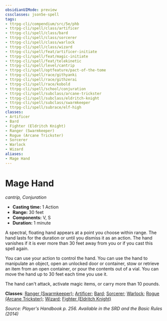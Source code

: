```yaml
---
obsidianUIMode: preview
cssclasses: json5e-spell
tags:
- ttrpg-cli/compendium/src/5e/phb
- ttrpg-cli/spell/class/artificer
- ttrpg-cli/spell/class/bard
- ttrpg-cli/spell/class/sorcerer
- ttrpg-cli/spell/class/warlock
- ttrpg-cli/spell/class/wizard
- ttrpg-cli/spell/feat/artificer-initiate
- ttrpg-cli/spell/feat/magic-initiate
- ttrpg-cli/spell/feat/telekinetic
- ttrpg-cli/spell/level/cantrip
- ttrpg-cli/spell/optfeature/pact-of-the-tome
- ttrpg-cli/spell/race/githyanki
- ttrpg-cli/spell/race/githzerai
- ttrpg-cli/spell/race/kobold
- ttrpg-cli/spell/school/conjuration
- ttrpg-cli/spell/subclass/arcane-trickster
- ttrpg-cli/spell/subclass/eldritch-knight
- ttrpg-cli/spell/subclass/swarmkeeper
- ttrpg-cli/spell/subrace/elf-high
classes:
- Artificer
- Bard
- Fighter (Eldritch Knight)
- Ranger (Swarmkeeper)
- Rogue (Arcane Trickster)
- Sorcerer
- Warlock
- Wizard
aliases:
- Mage Hand
---
```

# Mage Hand
*cantrip, Conjuration*  


- **Casting time:** 1 Action
- **Range:** 30 feet
- **Components:** V, S
- **Duration:** 1 minute

A spectral, floating hand appears at a point you choose within range. The hand lasts for the duration or until you dismiss it as an action. The hand vanishes if it is ever more than 30 feet away from you or if you cast this spell again.

You can use your action to control the hand. You can use the hand to manipulate an object, open an unlocked door or container, stow or retrieve an item from an open container, or pour the contents out of a vial. You can move the hand up to 30 feet each time you use it.

The hand can't attack, activate magic items, or carry more than 10 pounds.

**Classes**: [Ranger (Swarmkeeper)](/3-Mechanics/CLI/Compendium/lists/list-spells-classes-swarmkeeper-tce.md "subclass=TCE"); [Artificer](/3-Mechanics/CLI/Compendium/lists/list-spells-classes-artificer.md); [Bard](/3-Mechanics/CLI/Compendium/lists/list-spells-classes-bard.md); [Sorcerer](/3-Mechanics/CLI/Compendium/lists/list-spells-classes-sorcerer.md); [Warlock](/3-Mechanics/CLI/Compendium/lists/list-spells-classes-warlock.md); [Rogue (Arcane Trickster)](/3-Mechanics/CLI/Compendium/lists/list-spells-classes-arcane-trickster.md); [Wizard](/3-Mechanics/CLI/Compendium/lists/list-spells-classes-wizard.md); [Fighter (Eldritch Knight)](/3-Mechanics/CLI/Compendium/lists/list-spells-classes-eldritch-knight.md)

*Source: Player's Handbook p. 256. Available in the <span title='Systems Reference Document (5.1)'>SRD</span> and the Basic Rules (2014)*